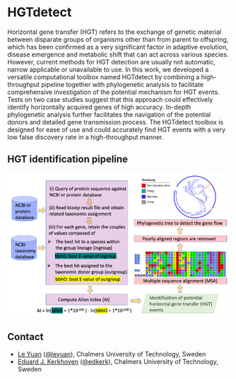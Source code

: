 # HGTdetect
Horizontal gene transfer (HGT) refers to the exchange of genetic material
between disparate groups of organisms other than from parent to offspring,
which has been confirmed as a very significant factor in adaptive
evolution, disease emergence and metabolic shift that can act across various
species. However, current methods for HGT detection are usually not automatic,
narrow applicable or unavailable to use. In this work, we developed a versatile computational
toolbox named HGTdetect by combining a high-throughput pipeline together with phylogenetic analysis
to facilitate comprehensive investigation of the potential mechanism for HGT events. Tests on two case
studies suggest that this approach could effectively
identify horizontally acquired genes of high accuracy. In-depth phylogenetic analysis further facilitates
the navigation of the potential donors and detailed gene transmission process. The HGTdetect toolbox
is designed for ease of use and could accurately find HGT events with a very low false discovery rate
in a high-throughput manner.

## HGT identification pipeline
![image](https://github.com/SysBioChalmers/HGTdetect/blob/master/doc/HGT_pipeline.png)

## Contact
* [Le Yuan](https://www.chalmers.se/en/Staff/Pages/leyu.aspx) ([@leyuan](https://github.com/le-yuan)), Chalmers University of Technology, Sweden
* [Eduard J. Kerkhoven](https://www.chalmers.se/en/staff/Pages/Eduard-Kerkhoven.aspx) ([@edkerk](https://github.com/edkerk)), Chalmers University of Technology, Sweden

